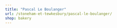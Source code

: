 ```yaml
---
title: "Pascal Le Boulanger"
url: /stoneham-et-tewkesbury/pascal-le-boulanger/
shop: bakery
---
```

